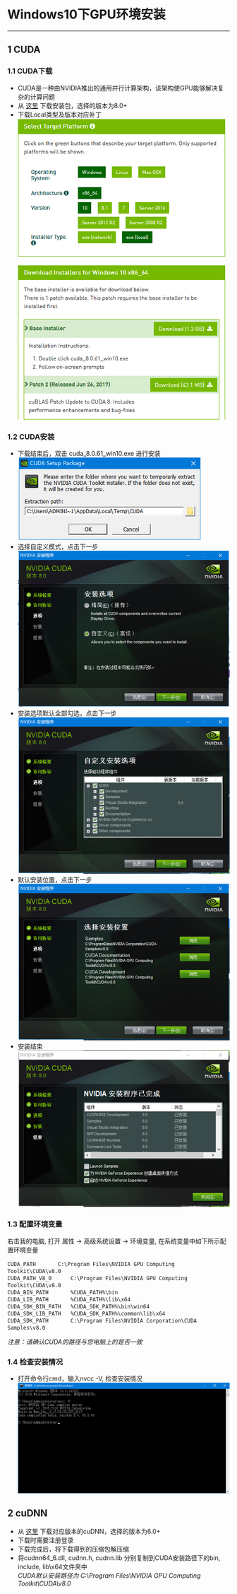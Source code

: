 # Windows10下GPU环境安装
------------
## 1 CUDA
### 1.1 CUDA下载
* CUDA是一种由NVIDIA推出的通用并行计算架构，该架构使GPU能够解决复杂的计算问题
* 从 [这里](https://developer.nvidia.com/cuda-toolkit-archive) 下载安装包，选择的版本为8.0+
* 下载Local类型及版本对应补丁<br>
![](../screenshot/CUDA/0.png)

### 1.2 CUDA安装
* 下载结束后，双击 cuda_8.0.61_win10.exe 进行安装<br>
![](../screenshot/CUDA/1.png)
* 选择自定义模式，点击下一步<br> 
![](../screenshot/CUDA/2.png)
* 安装选项默认全部勾选，点击下一步<br>
![](../screenshot/CUDA/3.png)
* 默认安装位置，点击下一步<br> 
![](../screenshot/CUDA/4.png)
* 安装结束<br> 
![](../screenshot/CUDA/5.png)


### 1.3 配置环境变量
  右击我的电脑, 打开 属性 -> 高级系统设置 -> 环境变量, 在系统变量中如下所示配置环境变量
```
CUDA_PATH 		C:\Program Files\NVIDIA GPU Computing Toolkit\CUDA\v8.0
CUDA_PATH_V8_0		C:\Program Files\NVIDIA GPU Computing Toolkit\CUDA\v8.0
CUDA_BIN_PATH 		%CUDA_PATH%\bin
CUDA_LIB_PATH 		%CUDA_PATH%\lib\x64
CUDA_SDK_BIN_PATH	%CUDA_SDK_PATH%\bin\win64
CUDA_SDK_LIB_PATH	%CUDA_SDK_PATH%\common\lib\x64
CUDA_SDK_PATH		C:\Program Files\NVIDIA Corporation\CUDA Samples\v8.0
```
*注意：请确认CUDA的路径与您电脑上的是否一致*

### 1.4 检查安装情况
* 打开命令行cmd，输入nvcc -V, 检查安装情况<br>
![](../screenshot/CUDA/7.png)


## 2 cuDNN
* 从 [这里](https://developer.nvidia.com/cudnn) 下载对应版本的cuDNN，选择的版本为6.0+
* 下载时需要注册登录
* 下载完成后，将下载得到的压缩包解压缩
* 将cudnn64_6.dll, cudnn.h, cudnn.lib 分别复制到CUDA安装路径下的bin, include, lib\x64文件夹中<br> 
*CUDA默认安装路径为 C:\Program Files\NVIDIA GPU Computing Toolkit\CUDA\v8.0*
